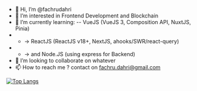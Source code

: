 - 👋 Hi, I’m @fachrudahri
- 👀 I’m interested in Frontend Development and Blockchain
- 🌱 I’m currently learning: 
-- VueJS (VueJS 3, Composition API, NuxtJS, Pinia)
- - -> ReactJS (ReactJS v18+, NextJS, ahooks/SWR/react-query)
- - -> and Node.JS (using express for Backend)
- 💞️ I’m looking to collaborate on whatever
- 📫 How to reach me ? contact on fachru.dahri@gmail.com

[![Top Langs](https://github-readme-stats.vercel.app/api/top-langs/?username=fachrudahri&exclude_repo=github-readme-stats,anuraghazra.github.io)](https://github.com/anuraghazra/github-readme-stats)

<!---
fachrudahri/fachrudahri is a ✨ special ✨ repository because its `README.md` (this file) appears on your GitHub profile.
You can click the Preview link to take a look at your changes.
--->
